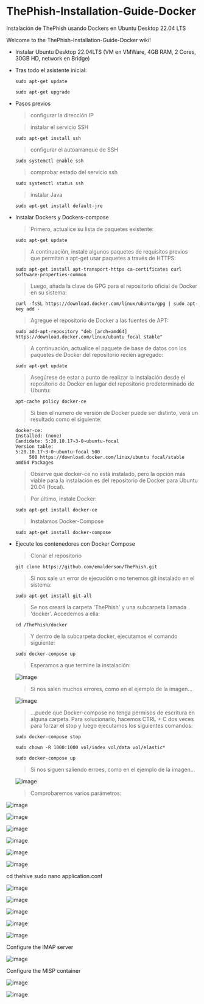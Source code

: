 # ThePhish-Installation-Guide-Docker
Instalación de ThePhish usando Dockers en Ubuntu Desktop 22.04 LTS

Welcome to the ThePhish-Installation-Guide-Docker wiki!

* Instalar Ubuntu Desktop 22.04LTS (VM en VMWare, 4GB RAM, 2 Cores, 30GB HD, network en Bridge)
* Tras todo el asistente inicial:
  ```shell
  sudo apt-get update 
  ```
  ```shell
  sudo apt-get upgrade
  ```
* Pasos previos

  > configurar la dirección IP 

  > instalar el servicio SSH 

  ```shell
  sudo apt-get install ssh
  ```

  > configurar el autoarranque de SSH

  ```shell
  sudo systemctl enable ssh
  ```

  > comprobar estado del servicio ssh

  ```shell
  sudo systemctl status ssh
  ```

  > instalar Java
  ```shell
  sudo apt-get install default-jre
  ```

* Instalar Dockers y Dockers-compose

  > Primero, actualice su lista de paquetes existente:
    
  ```shell
  sudo apt-get update
  ```
    
  > A continuación, instale algunos paquetes de requisitos previos que permitan a apt-get usar paquetes a través de HTTPS:
     
  ```shell
  sudo apt-get install apt-transport-https ca-certificates curl software-properties-common
  ```
      
  > Luego, añada la clave de GPG para el repositorio oficial de Docker en su sistema:
    
  ```shell
  curl -fsSL https://download.docker.com/linux/ubuntu/gpg | sudo apt-key add -
   ```
      
    > Agregue el repositorio de Docker a las fuentes de APT:
    > 
    ```shell
    sudo add-apt-repository "deb [arch=amd64] https://download.docker.com/linux/ubuntu focal stable"
     ```
     
    > A continuación, actualice el paquete de base de datos con los paquetes de Docker del repositorio recién agregado:
    > 
    ```shell
    sudo apt-get update
     ```
     
    > Asegúrese de estar a punto de realizar la instalación desde el repositorio de Docker en lugar del repositorio predeterminado de Ubuntu:
    > 
    ```shell
    apt-cache policy docker-ce
     ```
     
    > Si bien el número de versión de Docker puede ser distinto, verá un resultado como el siguiente:
     
    ```
    docker-ce:
    Installed: (none)
    Candidate: 5:20.10.17~3-0~ubuntu-focal
    Version table:
    5:20.10.17~3-0~ubuntu-focal 500
         500 https://download.docker.com/linux/ubuntu focal/stable amd64 Packages
    ```
    
    > Observe que docker-ce no está instalado, pero la opción más viable para la instalación es del repositorio de Docker para Ubuntu 20.04 (focal).
    
    > Por último, instale Docker:
    
    ```shell
    sudo apt-get install docker-ce
    ```
      
    > Instalamos Docker-Compose
    
    ```shell
    sudo apt-get install docker-compose
    ```

* Ejecute los contenedores con Docker Compose
   
   > Clonar el repositorio
   
   ```shell
   git clone https://github.com/emalderson/ThePhish.git
    ```

   > Si nos sale un error de ejecución o no tenemos git instalado en el sistema:

   ```shell
   sudo apt-get install git-all
   ```
 
   > Se nos creará la carpeta 'ThePhish' y una subcarpeta llamada 'docker'. Accedemos a ella:
   ```shell
   cd /ThePhish/docker
   ```

   > Y dentro de la subcarpeta docker, ejecutamos el comando siguiente:
   ```shell
   sudo docker-compose up
   ```

   > Esperamos a que termine la instalación:

   ![image](https://user-images.githubusercontent.com/20743678/181035255-03b6db11-52a4-47df-8666-8d8bb79a6331.png)

   > Si nos salen muchos errores, como en el ejemplo de la imagen...
   
   ![image](https://user-images.githubusercontent.com/20743678/181040161-78dfabc5-8d05-4cca-8c66-fd8cab779a1c.png)

   > ...puede que Docker-compose no tenga permisos de escritura en alguna carpeta. Para solucionarlo, hacemos CTRL + C dos veces para forzar el stop y luego ejecutamos los siguientes comandos:
   
   ```shell
   sudo docker-compose stop
   ```
   
   ```shell
   sudo chown -R 1000:1000 vol/index vol/data vol/elastic*
   ```
   
   ```shell
   sudo docker-compose up
   ```
   > Si nos siguen saliendo erroes, como en el ejemplo de la imagen...  

   ![image](https://user-images.githubusercontent.com/20743678/181041828-648b174a-f370-4687-a51b-6b214cb53f41.png)
   
   > Comprobaremos varios parámetros:

![image](https://user-images.githubusercontent.com/20743678/181042546-89cedb97-3776-47a5-a974-9f8efeae09b5.png)

![image](https://user-images.githubusercontent.com/20743678/181042777-780522ce-607e-4c73-9dc6-ad59df4fb9dc.png)

![image](https://user-images.githubusercontent.com/20743678/181042882-03896957-8d57-4581-a1af-bdfe5356e367.png)

![image](https://user-images.githubusercontent.com/20743678/181043074-1235d004-016d-4cc9-8a8c-166df92a1562.png)

![image](https://user-images.githubusercontent.com/20743678/181044468-c022927c-dd84-42f3-9c46-c78b97a43002.png)

![image](https://user-images.githubusercontent.com/20743678/181047764-f9cade92-52ac-485b-bd78-78a10b131351.png)

cd thehive
sudo nano application.conf

![image](https://user-images.githubusercontent.com/20743678/181048967-7d84f95d-92d0-4d11-a6cc-eb9e06388656.png)

![image](https://user-images.githubusercontent.com/20743678/181049780-fa27225e-def0-4aa0-b635-a467140c4736.png)

![image](https://user-images.githubusercontent.com/20743678/181051871-2e930f0b-c30e-475e-952e-a7ae2235e2c2.png)

![image](https://user-images.githubusercontent.com/20743678/181052536-0d790ab1-ecf4-48a1-9a18-15dd13e88ddc.png)

![image](https://user-images.githubusercontent.com/20743678/181051656-612bf520-af66-4488-a906-db99ffdc47b7.png)

Configure the IMAP server

![image](https://user-images.githubusercontent.com/20743678/181052060-5706a38b-afd6-4d59-9de5-11fcdd42f4d3.png)

Configure the MISP container

![image](https://user-images.githubusercontent.com/20743678/181194851-8191f8a2-3722-4c76-ad5b-752242c99160.png)

![image](https://user-images.githubusercontent.com/20743678/181199302-b4b5425e-09a7-4fa7-86cd-c8c489262cc2.png)


